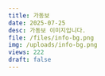 ```yaml
---
title: 가동보
date: 2025-07-25
desc: 가동보 이미지입니다.
file: /files/info-bg.png
img: /uploads/info-bg.png
views: 222
draft: false
---
```

